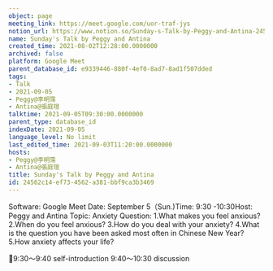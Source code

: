 ```yaml
---
object: page
meeting_link: https://meet.google.com/uor-traf-jys
notion_url: https://www.notion.so/Sunday-s-Talk-by-Peggy-and-Antina-24562c14ef734562a381bbf9ca3b3469
name: Sunday's Talk by Peggy and Antina
created_time: 2021-08-02T12:28:00.0000000
archived: false
platform: Google Meet
parent_database_id: e9339446-880f-4ef0-8ad7-8ad1f507dded
tags:
- Talk
- 2021-09-05
- Peggy@李明霈
- Antina@張庭瑄
talktime: 2021-09-05T09:30:00.0000000
parent_type: database_id
indexDate: 2021-09-05
language_level: No limit
last_edited_time: 2021-09-03T11:20:00.0000000
hosts:
- Peggy@李明霈
- Antina@張庭瑄
title: Sunday's Talk by Peggy and Antina
id: 24562c14-ef73-4562-a381-bbf9ca3b3469
---
```


Software: Google Meet
Date: September 5（Sun.)Time: 9:30 -10:30Host: Peggy and Antina Topic: Anxiety
Question:
 1.What makes you feel anxious?2.When do you feel anxious?
3.How do you deal with your anxiety?
4.What is the question you have been asked most often in Chinese New Year?
5.How anxiety affects your life?

📅9:30～9:40 self-introduction 9:40～10:30 discussion






